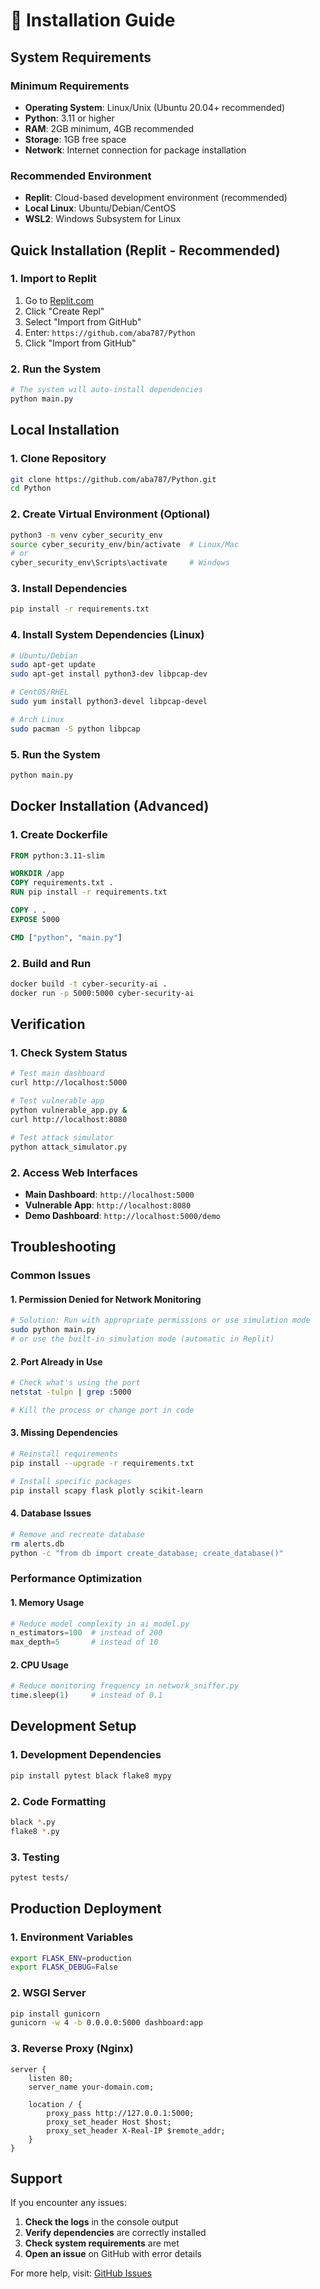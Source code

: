 
# 🚀 Installation Guide

## System Requirements

### Minimum Requirements
- **Operating System**: Linux/Unix (Ubuntu 20.04+ recommended)
- **Python**: 3.11 or higher
- **RAM**: 2GB minimum, 4GB recommended
- **Storage**: 1GB free space
- **Network**: Internet connection for package installation

### Recommended Environment
- **Replit**: Cloud-based development environment (recommended)
- **Local Linux**: Ubuntu/Debian/CentOS
- **WSL2**: Windows Subsystem for Linux

## Quick Installation (Replit - Recommended)

### 1. Import to Replit
1. Go to [Replit.com](https://replit.com)
2. Click "Create Repl"
3. Select "Import from GitHub"
4. Enter: `https://github.com/aba787/Python`
5. Click "Import from GitHub"

### 2. Run the System
```bash
# The system will auto-install dependencies
python main.py
```

## Local Installation

### 1. Clone Repository
```bash
git clone https://github.com/aba787/Python.git
cd Python
```

### 2. Create Virtual Environment (Optional)
```bash
python3 -m venv cyber_security_env
source cyber_security_env/bin/activate  # Linux/Mac
# or
cyber_security_env\Scripts\activate     # Windows
```

### 3. Install Dependencies
```bash
pip install -r requirements.txt
```

### 4. Install System Dependencies (Linux)
```bash
# Ubuntu/Debian
sudo apt-get update
sudo apt-get install python3-dev libpcap-dev

# CentOS/RHEL
sudo yum install python3-devel libpcap-devel

# Arch Linux
sudo pacman -S python libpcap
```

### 5. Run the System
```bash
python main.py
```

## Docker Installation (Advanced)

### 1. Create Dockerfile
```dockerfile
FROM python:3.11-slim

WORKDIR /app
COPY requirements.txt .
RUN pip install -r requirements.txt

COPY . .
EXPOSE 5000

CMD ["python", "main.py"]
```

### 2. Build and Run
```bash
docker build -t cyber-security-ai .
docker run -p 5000:5000 cyber-security-ai
```

## Verification

### 1. Check System Status
```bash
# Test main dashboard
curl http://localhost:5000

# Test vulnerable app
python vulnerable_app.py &
curl http://localhost:8080

# Test attack simulator
python attack_simulator.py
```

### 2. Access Web Interfaces
- **Main Dashboard**: `http://localhost:5000`
- **Vulnerable App**: `http://localhost:8080`
- **Demo Dashboard**: `http://localhost:5000/demo`

## Troubleshooting

### Common Issues

#### 1. Permission Denied for Network Monitoring
```bash
# Solution: Run with appropriate permissions or use simulation mode
sudo python main.py
# or use the built-in simulation mode (automatic in Replit)
```

#### 2. Port Already in Use
```bash
# Check what's using the port
netstat -tulpn | grep :5000

# Kill the process or change port in code
```

#### 3. Missing Dependencies
```bash
# Reinstall requirements
pip install --upgrade -r requirements.txt

# Install specific packages
pip install scapy flask plotly scikit-learn
```

#### 4. Database Issues
```bash
# Remove and recreate database
rm alerts.db
python -c "from db import create_database; create_database()"
```

### Performance Optimization

#### 1. Memory Usage
```python
# Reduce model complexity in ai_model.py
n_estimators=100  # instead of 200
max_depth=5       # instead of 10
```

#### 2. CPU Usage
```python
# Reduce monitoring frequency in network_sniffer.py
time.sleep(1)     # instead of 0.1
```

## Development Setup

### 1. Development Dependencies
```bash
pip install pytest black flake8 mypy
```

### 2. Code Formatting
```bash
black *.py
flake8 *.py
```

### 3. Testing
```bash
pytest tests/
```

## Production Deployment

### 1. Environment Variables
```bash
export FLASK_ENV=production
export FLASK_DEBUG=False
```

### 2. WSGI Server
```bash
pip install gunicorn
gunicorn -w 4 -b 0.0.0.0:5000 dashboard:app
```

### 3. Reverse Proxy (Nginx)
```nginx
server {
    listen 80;
    server_name your-domain.com;
    
    location / {
        proxy_pass http://127.0.0.1:5000;
        proxy_set_header Host $host;
        proxy_set_header X-Real-IP $remote_addr;
    }
}
```

## Support

If you encounter any issues:

1. **Check the logs** in the console output
2. **Verify dependencies** are correctly installed
3. **Check system requirements** are met
4. **Open an issue** on GitHub with error details

For more help, visit: [GitHub Issues](https://github.com/aba787/Python/issues)
